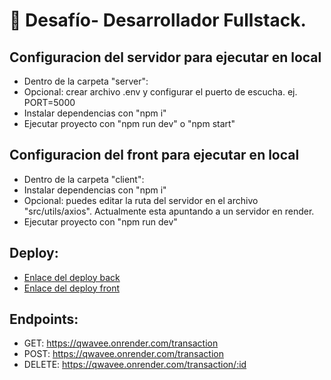 # 🌟 Desafío- Desarrollador Fullstack.

## Configuracion del servidor para ejecutar en local
- Dentro de la carpeta "server":
- Opcional: crear archivo .env y configurar el puerto de escucha. ej. PORT=5000
- Instalar dependencias con "npm i"
- Ejecutar proyecto con "npm run dev" o "npm start"


## Configuracion del front para ejecutar en local
- Dentro de la carpeta "client":
- Instalar dependencias con "npm i"
- Opcional: puedes editar la ruta del servidor en el archivo "src/utils/axios". Actualmente esta apuntando a un servidor en render.
- Ejecutar proyecto con "npm run dev"


## Deploy:
- [Enlace del deploy back](https://qwavee.onrender.com)
- [Enlace del deploy front](https://desafio-terrand.vercel.app/)


## Endpoints:
- GET: https://qwavee.onrender.com/transaction
- POST: https://qwavee.onrender.com/transaction
- DELETE: https://qwavee.onrender.com/transaction/:id
